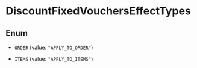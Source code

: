 

# DiscountFixedVouchersEffectTypes

## Enum


* `ORDER` (value: `"APPLY_TO_ORDER"`)

* `ITEMS` (value: `"APPLY_TO_ITEMS"`)



